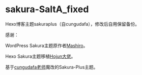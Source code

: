 # sakura-SaltA_fixed
Hexo博客主题sakuraplus（自cungudafa），修改后自用保留备份。



感谢：

WordPress Sakura主题原作者[Mashiro](https://2heng.xin/)。

Hexo Sakura主题移植[Hojun大佬](https://www.hojun.cn/)。

基于[cungudafa老师](https://cungudafa.gitee.io/)魔改的Sakura-Plus主题。
